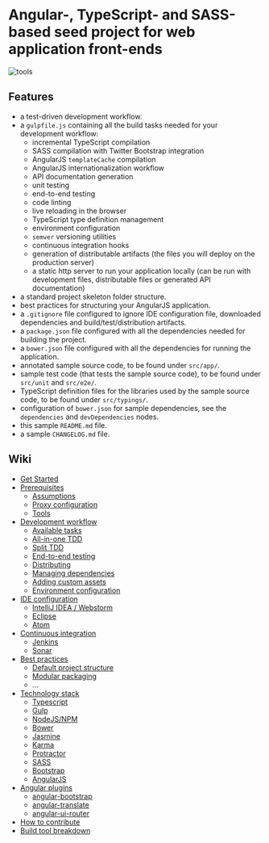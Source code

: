 # Angular-, TypeScript- and SASS-based seed project for web application front-ends

![tools](browse/readme.d/assets/tools.png?raw)

## Features

- a test-driven development workflow.
- a `gulpfile.js` containing all the build tasks needed for your development workflow:
    - incremental TypeScript compilation
    - SASS compilation with Twitter Bootstrap integration
    - AngularJS `templateCache` compilation
    - AngularJS internationalization workflow
    - API documentation generation
    - unit testing
    - end-to-end testing
    - code linting
    - live reloading in the browser
    - TypeScript type definition management
    - environment configuration
    - `semver` versioning utilities
    - continuous integration hooks
    - generation of distributable artifacts (the files you will deploy on the production server)
    - a static http server to run your application locally (can be run with development files, distributable files or
    generated API documentation)
- a standard project skeleton folder structure.
- best practices for structuring your AngularJS application.
- a `.gitignore` file configured to ignore IDE configuration file, downloaded dependencies and build/test/distribution
artifacts.
- a `package.json` file configured with all the dependencies needed for building the project.
- a `bower.json` file configured with all the dependencies for running the application.
- annotated sample source code, to be found under `src/app/`.
- sample test code (that tests the sample source code), to be found under `src/unit` and `src/e2e/`.
- TypeScript definition files for the libraries used by the sample source code, to be found under `src/typings/`.
- configuration of `bower.json` for sample dependencies, see the `dependencies` and `devDependencies` nodes.
- this sample `README.md` file.
- a sample `CHANGELOG.md` file.


## Wiki

 - [Get Started](browse/readme.d/get-started.md)
 - [Prerequisites](browse/readme.d/prerequisites.md)
    - [Assumptions](browse/readme.d/prerequisites.md#assumptions)
    - [Proxy configuration](browse/readme.d/prerequisites.md#proxy)
    - [Tools](browse/readme.d/prerequisites.md#tools)
 - [Development workflow](browse/readme.d/workflow.md)
    - [Available tasks](browse/readme.d/workflow.md#tasks)
    - [All-in-one TDD](browse/readme.d/workflow.md#all-in-one)
    - [Split TDD](browse/readme.d/workflow.md#split)
    - [End-to-end testing](browse/readme.d/workflow.md#e2e-testing)
    - [Distributing](browse/readme.d/workflow.md#distributing)
    - [Managing dependencies](browse/readme.d/workflow.md#dependencies)
    - [Adding custom assets](browse/readme.d/workflow.md#assets)
    - [Environment configuration](browse/readme.d/workflow.md#environment)
 - [IDE configuration](browse/readme.d/ide.md)
    - [IntelliJ IDEA / Webstorm](browse/readme.d/ide.md#idea)
    - [Eclipse](browse/readme.d/ide.md#eclipse)
    - [Atom](browse/readme.d/ide.md#atom)
 - [Continuous integration](browse/readme.d/ci.md)
    - [Jenkins](browse/readme.d/ci.md#jenkins)
    - [Sonar](browse/readme.d/ci.md#sonar)
 - [Best practices](browse/readme.d/best-practices.md)
    - [Default project structure](browse/readme.d/best-practices.md#project-structure)
    - [Modular packaging](browse/readme.d/best-practices.md#modular-packaging)
    - ...
 - [Technology stack](browse/readme.d/technology.md)
    - [Typescript](browse/readme.d/technology.md#typescript)
    - [Gulp](browse/readme.d/technology.md#gulp)
    - [NodeJS/NPM](browse/readme.d/technology.md#npm)
    - [Bower](browse/readme.d/technology.md#bower)
    - [Jasmine](browse/readme.d/technology.md#jasmine)
    - [Karma](browse/readme.d/technology.md#karma)
    - [Protractor](browse/readme.d/technology.md#protractor)
    - [SASS](browse/readme.d/technology.md#sass)
    - [Bootstrap](browse/readme.d/technology.md#bootstrap)
    - [AngularJS](browse/readme.d/technology.md#angular)
 - [Angular plugins](browse/readme.d/angular.md)
    - [angular-bootstrap](browse/readme.d/angular.md#bootstrap)
    - [angular-translate](browse/readme.d/angular.md#translate)
    - [angular-ui-router](browse/readme.d/angular.md#ui-router)
 - [How to contribute](browse/readme.d/contribute.md)
 - [Build tool breakdown](browse/readme.d/build-tool.md)
